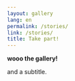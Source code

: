 ```yaml
---
layout: gallery
lang: en
permalink: /stories/
link: /stories/
title: Take part!
---
```


**wooo the gallery!** 
<!-- more -->
and a subtitle.
